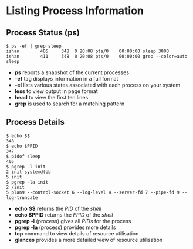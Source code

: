 # Listing Process Information

## Process Status (ps)

    $ ps -ef | grep sleep
    ishan        405     348  0 20:08 pts/0    00:00:00 sleep 3000
    ishan        411     348  0 20:08 pts/0    00:00:00 grep --color=auto sleep

- **ps** reports a snapshot of the current processes
- **-ef** tag displays information in a full format
- **-el**  lists various states associated with each process on your system
- **less** to view output in page format
- **head** to view the first ten lines
- **grep** is used to search for a matching pattern

## Process Details

    $ echo $$
    348
    $ echo $PPID
    347
    $ pidof sleep
    405
    $ pgrep -l init
    2 init-systemd(Ub
    5 init
    $ pgrep -la init
    2 /init
    5 plan9 --control-socket 6 --log-level 4 --server-fd 7 --pipe-fd 9 --log-truncate

- **echo** **$$** returns the *PID* of the *shell*
- **echo $PPID** returns the *PPID* of the *shell*
- **pgrep -l** (process) gives all *PIDs* for the process
- **pgrep -la** (process) provides more details
- **top** command to view details of resource utilisation
- **glances** provides a more detailed view of resource utilisation
